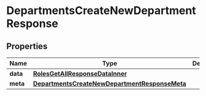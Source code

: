 

# DepartmentsCreateNewDepartmentResponse


## Properties

| Name | Type | Description | Notes |
|------------ | ------------- | ------------- | -------------|
|**data** | [**RolesGetAllResponseDataInner**](RolesGetAllResponseDataInner.md) |  |  [optional] |
|**meta** | [**DepartmentsCreateNewDepartmentResponseMeta**](DepartmentsCreateNewDepartmentResponseMeta.md) |  |  [optional] |



